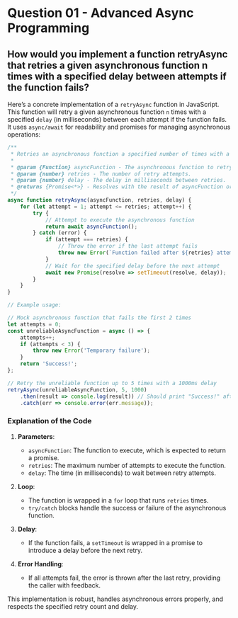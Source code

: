 # Question 01 - Advanced Async Programming

## How would you implement a function retryAsync that retries a given asynchronous function n times with a specified delay between attempts if the function fails?

Here’s a concrete implementation of a `retryAsync` function in JavaScript. This function will retry a given asynchronous function `n` times with a specified `delay` (in milliseconds) between each attempt if the function fails. It uses `async/await` for readability and promises for managing asynchronous operations:

```javascript
/**
 * Retries an asynchronous function a specified number of times with a delay between attempts.
 *
 * @param {Function} asyncFunction - The asynchronous function to retry.
 * @param {number} retries - The number of retry attempts.
 * @param {number} delay - The delay in milliseconds between retries.
 * @returns {Promise<*>} - Resolves with the result of asyncFunction or rejects after all attempts fail.
 */
async function retryAsync(asyncFunction, retries, delay) {
    for (let attempt = 1; attempt <= retries; attempt++) {
        try {
            // Attempt to execute the asynchronous function
            return await asyncFunction();
        } catch (error) {
            if (attempt === retries) {
                // Throw the error if the last attempt fails
                throw new Error(`Function failed after ${retries} attempts: ${error.message}`);
            }
            // Wait for the specified delay before the next attempt
            await new Promise(resolve => setTimeout(resolve, delay));
        }
    }
}

// Example usage:

// Mock asynchronous function that fails the first 2 times
let attempts = 0;
const unreliableAsyncFunction = async () => {
    attempts++;
    if (attempts < 3) {
        throw new Error('Temporary failure');
    }
    return 'Success!';
};

// Retry the unreliable function up to 5 times with a 1000ms delay
retryAsync(unreliableAsyncFunction, 5, 1000)
    .then(result => console.log(result)) // Should print "Success!" after 3rd attempt
    .catch(err => console.error(err.message));
```

### Explanation of the Code
1. **Parameters**:
   - `asyncFunction`: The function to execute, which is expected to return a promise.
   - `retries`: The maximum number of attempts to execute the function.
   - `delay`: The time (in milliseconds) to wait between retry attempts.

2. **Loop**:
   - The function is wrapped in a `for` loop that runs `retries` times.
   - `try/catch` blocks handle the success or failure of the asynchronous function.

3. **Delay**:
   - If the function fails, a `setTimeout` is wrapped in a promise to introduce a delay before the next retry.

4. **Error Handling**:
   - If all attempts fail, the error is thrown after the last retry, providing the caller with feedback.

This implementation is robust, handles asynchronous errors properly, and respects the specified retry count and delay.

